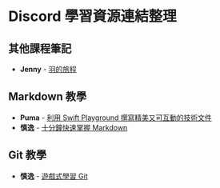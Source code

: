 # Discord 學習資源連結整理

## 其他課程筆記

- **Jenny** - [羽的旅程](https://petrichorize.com/)

## Markdown 教學

- **Puma** - [利用 Swift Playground 撰寫精美又可互動的技術文件](https://medium.com/@tuzaiz/%E5%88%A9%E7%94%A8-swift-playground-%E6%92%B0%E5%AF%AB%E7%B2%BE%E7%BE%8E%E5%8F%88%E5%8F%AF%E4%BA%92%E5%8B%95%E7%9A%84%E6%8A%80%E8%A1%93%E6%96%87%E4%BB%B6-9e3253a4d90f)
- **慎逸** - [十分鐘快速掌握 Markdown](https://www.casper.tw/development/2019/11/23/ten-mins-learn-markdown/)

## Git 教學

- **慎逸** - [遊戲式學習 Git](https://learngitbranching.js.org/?locale=zh_TW)
